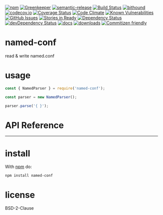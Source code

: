 [![npm](https://img.shields.io/npm/v/named-conf.svg)](https://www.npmjs.com/package/named-conf)
[![Greenkeeper](https://badges.greenkeeper.io/arlac77/named-conf)](https://greenkeeper.io/)
[![semantic-release](https://img.shields.io/badge/%20%20%F0%9F%93%A6%F0%9F%9A%80-semantic--release-e10079.svg)](https://github.com/arlac77/named-conf)
[![Build Status](https://secure.travis-ci.org/arlac77/named-conf.png)](http://travis-ci.org/arlac77/named-conf)
[![bithound](https://www.bithound.io/github/arlac77/named-conf/badges/score.svg)](https://www.bithound.io/github/arlac77/named-conf)
[![codecov.io](http://codecov.io/github/arlac77/named-conf/coverage.svg?branch=master)](http://codecov.io/github/arlac77/named-conf?branch=master)
[![Coverage Status](https://coveralls.io/repos/arlac77/named-conf/badge.svg)](https://coveralls.io/r/arlac77/named-conf)
[![Code Climate](https://codeclimate.com/github/arlac77/named-conf/badges/gpa.svg)](https://codeclimate.com/github/arlac77/named-conf)
[![Known Vulnerabilities](https://snyk.io/test/github/arlac77/named-conf/badge.svg)](https://snyk.io/test/github/arlac77/named-conf)
[![GitHub Issues](https://img.shields.io/github/issues/arlac77/named-conf.svg?style=flat-square)](https://github.com/arlac77/named-conf/issues)
[![Stories in Ready](https://badge.waffle.io/arlac77/named-conf.svg?label=ready&title=Ready)](http://waffle.io/arlac77/named-conf)
[![Dependency Status](https://david-dm.org/arlac77/named-conf.svg)](https://david-dm.org/arlac77/named-conf)
[![devDependency Status](https://david-dm.org/arlac77/named-conf/dev-status.svg)](https://david-dm.org/arlac77/named-conf#info=devDependencies)
[![docs](http://inch-ci.org/github/arlac77/named-conf.svg?branch=master)](http://inch-ci.org/github/arlac77/named-conf)
[![downloads](http://img.shields.io/npm/dm/named-conf.svg?style=flat-square)](https://npmjs.org/package/named-conf)
[![Commitizen friendly](https://img.shields.io/badge/commitizen-friendly-brightgreen.svg)](http://commitizen.github.io/cz-cli/)

named-conf
====
read & write named.conf

usage
=====

```js
const { NamedParser } = require('named-conf');

const parser = new NamedParser();

parser.parse('{ }');
```

# API Reference

* * *


install
=======

With [npm](http://npmjs.org) do:

```
npm install named-conf
```

license
=======

BSD-2-Clause

